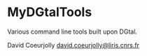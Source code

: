 MyDGtalTools
============

Various command line tools built upon DGtal.

David Coeurjolly <david.coeurjolly@liris.cnrs.fr>

